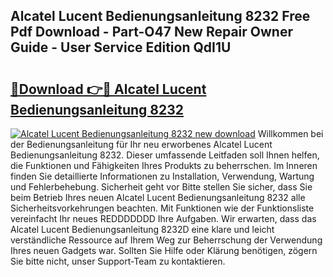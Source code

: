 ## Alcatel Lucent Bedienungsanleitung 8232 Free Pdf Download - Part-O47 New Repair Owner Guide - User Service Edition QdI1U

# <h2><a href="http://df52wxy.blite.top/?on=Alcatel+Lucent+Bedienungsanleitung+8232">🔗Download 👉🔴 Alcatel Lucent Bedienungsanleitung 8232</a></h2>

[![Alcatel Lucent Bedienungsanleitung 8232 new download](https://i.imgur.com/lujVjoI.png)](http://df52wxy.blite.top/?on=Alcatel+Lucent+Bedienungsanleitung+8232)
Willkommen bei der Bedienungsanleitung für Ihr neu erworbenes Alcatel Lucent Bedienungsanleitung 8232. Dieser umfassende Leitfaden soll Ihnen helfen, die Funktionen und Fähigkeiten Ihres Produkts zu beherrschen. Im Inneren finden Sie detaillierte Informationen zu Installation, Verwendung, Wartung und Fehlerbehebung. Sicherheit geht vor Bitte stellen Sie sicher, dass Sie beim Betrieb Ihres neuen Alcatel Lucent Bedienungsanleitung 8232 alle Sicherheitsvorkehrungen beachten. Mit Funktionen wie der Funktionsliste vereinfacht Ihr neues REDDDDDDD Ihre Aufgaben. Wir erwarten, dass das Alcatel Lucent Bedienungsanleitung 8232D eine klare und leicht verständliche Ressource auf Ihrem Weg zur Beherrschung der Verwendung Ihres neuen Gadgets war. Sollten Sie Hilfe oder Klärung benötigen, zögern Sie bitte nicht, unser Support-Team zu kontaktieren.
